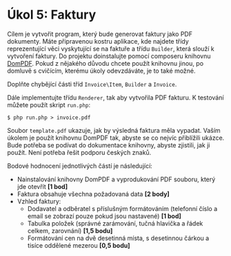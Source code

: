 # Úkol 5: Faktury

Cílem je vytvořit program, který bude generovat faktury jako PDF dokumenty. Máte připravenou kostru aplikace, kde najdete třídy reprezentující věci vyskytující se na faktuře a třídu `Builder`, která slouží k vytvoření faktury. Do projektu doinstalujte pomocí composeru knihovnu [DomPDF](https://github.com/dompdf/dompdf). Pokud z nějakého důvodu chcete použít knihovnu jinou, po domluvě s cvičícím, kterému úkoly odevzdáváte, je to také možné.

Doplňte chybějící části tříd `Invoice\Item`, `Builder` a `Invoice`.

Dále implementujte třídu `Renderer`, tak aby vytvořila PDF fakturu. K testování můžete použít skript `run.php`:

```
$ php run.php > invoice.pdf
```

Soubor `template.pdf` ukazuje, jak by výsledná faktura měla vypadat. Vaším úkolem je použít knihovnu DomPDF tak, abyste se co nejvíc přiblížili ukázce. Bude potřeba se podívat do dokumentace knihovny, abyste zjistili, jak ji použít. Není potřeba řešit podporu českých znaků.

Bodové hodnocení jednotlivých částí je následující:

- Nainstalování knihovny DomPDF a vyprodukování PDF souboru, který jde otevřít **[1 bod]**
- Faktura obsahuje všechna požadovaná data **[2 body]**
- Vzhled faktury:
	- Dodavatel a odběratel s příslušným formátováním (telefonní číslo a email se zobrazí pouze pokud jsou nastavené) **[1 bod]**
	- Tabulka položek (správné zarámování, tučná hlavička a řádek celkem, zarovnání) **[1,5 bodu]**
	- Formátování cen na dvě desetinná místa, s desetinnou čárkou a tisíce oddělené mezerou **[0,5 bodu]**
